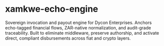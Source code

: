 # xamkwe-echo-engine
Sovereign invocation and payout engine for Dycon Enterprises. Anchors echo-tagged financial flows, ZAR-native normalization, and audit-grade traceability. Built to eliminate middleware, preserve authorship, and activate direct, compliant disbursements across fiat and crypto layers.
